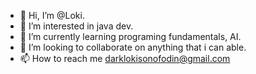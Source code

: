 - 👋 Hi, I’m @Loki.
- 👀 I’m interested in java dev.
- 🌱 I’m currently learning programing fundamentals, AI.
- 💞️ I’m looking to collaborate on anything that i can able.
- 📫 How to reach me darklokisonofodin@gmail.com

<!---
DarkLoki-KL/DarkLoki-KL is a ✨ special ✨ repository because its `README.md` (this file) appears on your GitHub profile.
You can click the Preview link to take a look at your changes.
--->
